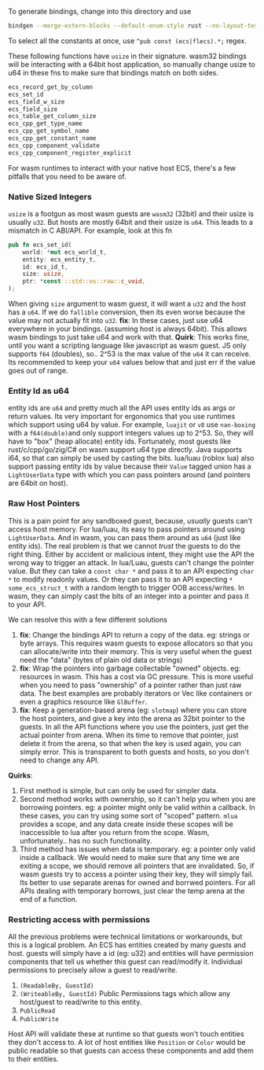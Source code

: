 To generate bindings, change into this directory and use
```sh
bindgen --merge-extern-blocks --default-enum-style rust --no-layout-tests -o bindings.rs flecs.h
```

To select all the constants at once, use `^pub const (ecs|flecs).*;` regex.

These following functions have `usize` in their signature. wasm32 bindings will be interacting with a 64bit host application, so manually change usize to u64 in these fns to make sure that bindings match on both sides.
```rust
ecs_record_get_by_column
ecs_set_id
ecs_field_w_size
ecs_field_size
ecs_table_get_column_size
ecs_cpp_get_type_name
ecs_cpp_get_symbol_name
ecs_cpp_get_constant_name
ecs_cpp_component_validate
ecs_cpp_component_register_explicit
```






For wasm runtimes to interact with your native host ECS, there's a few pitfalls that you need to be aware of.

### Native Sized Integers
`usize` is a footgun as most wasm guests are `wasm32` (32bit) and their usize is usually `u32`.
But hosts are mostly 64bit and their usize is `u64`. 
This leads to a mismatch in C ABI/API. 
For example, look at this fn
```rust
pub fn ecs_set_id(
    world: *mut ecs_world_t,
    entity: ecs_entity_t,
    id: ecs_id_t,
    size: usize,
    ptr: *const ::std::os::raw::c_void,
);
```
When giving `size` argument to wasm guest, it will want a `u32` and the host has a `u64`. 
If we do `fallible` conversion, then its even worse because the value may not actually fit into `u32`.
**fix**: In these cases, just use u64 everywhere in your bindings. (assuming host is always 64bit). This allows wasm bindings to just take u64 and work with that.
**Quirk**: This works fine, until you want a scripting language like javascript as wasm guest. JS only supports `f64` (doubles), so.. 2^53 is the max value of the `u64` it can receive. Its recommended to keep your `u64` values below that and just err if the value goes out of range.

### Entity Id as u64
entity ids are `u64` and pretty much all the API uses entity ids as args or return values.
Its very important for ergonomics that you use runtimes which support using u64 by value.
For example, `luajit` or `v8` use `nan-boxing` with a `f64(double)`and only support integers values up to 2^53. So, they will have to "box" (heap allocate) entity ids.
Fortunately, most guests like rust/c/cpp/go/zig/C# on wasm support u64 type directly. Java supports i64, so that can simply be used by casting the bits. 
lua/luau (roblox lua) also support passing entity ids by value because their `Value` tagged union has a `LightUserData` type with which you can pass pointers around (and pointers are 64bit on host).

### Raw Host Pointers
This is a pain point for any sandboxed guest, because, *usually* guests can't access host memory.
For lua/luau, its easy to pass pointers around using `LightUserData`. And in wasm, you can pass them around as `u64` (just like entity ids). 
The real problem is that we cannot *trust* the guests to do the right thing. Either by accident or malicious intent, they might use the API the wrong way to trigger an attack.
In lua/Luau, guests can't change the pointer value. But they can take a `const char *` and pass it to an API expecting `char *` to modify readonly values. Or they can pass it to an API expecting `* some_ecs_struct_t` with a random length to trigger OOB access/writes.
In wasm, they can simply cast the bits of an integer into a pointer and pass it to your API.

We can resolve this with a few different solutions
1. **fix**: Change the bindings API to return a copy of the data. eg: strings or byte arrays. This requires wasm guests to expose allocators so that you can allocate/write into their memory. This is very useful when the guest need the "data" (bytes of plain old data or strings)
2. **fix**: Wrap the pointers into garbage collectable "owned" objects. eg: resources in wasm. This has a cost via GC pressure. This is more useful when you need to pass "ownership" of a pointer rather than just raw data. The best examples are probably iterators or Vec like containers or even a graphics resource like `GlBuffer`. 
3. **fix**: Keep a generation-based arena (eg: `slotmap`) where you can store the host pointers, and give a key into the arena as 32bit pointer to the guests. In all the API functions where you use the pointers, just get the actual pointer from arena. When its time to remove that pointer, just delete it from the arena, so that when the key is used again, you can simply error. This is transparent to both guests and hosts, so you don't need to change any API. 

**Quirks**: 
1. First method is simple, but can only be used for simpler data.
2. Second method works with ownership, so it can't help you when you are borrowing pointers. eg: a pointer might only be valid within a callback. In these cases, you can try using some sort of "scoped" pattern. `mlua` provides a scope, and any data create inside these scopes will be inaccessible to lua after you return from the scope. Wasm, unfortunately.. has no such functionality.
3. Third method has issues when data is temporary. eg: a pointer only valid inside a callback. We would need to make sure that any time we are exiting a scope, we should remove all pointers that are invalidated. So, if wasm guests try to access a pointer using their key, they will simply fail. Its better to use separate arenas for owned and borrwed pointers. For all APIs dealing with temporary borrows, just clear the temp arena at the end of a function.

### Restricting access with permissions
All the previous problems were technical limitations or workarounds, but this is a logical problem. 
An ECS has entities created by many guests and host.
guests will simply have a id (eg: u32) and entities will have permission components that tell us whether this guest can read/modify it. 
Individual permissions to precisely allow a guest to read/write. 
1. `(ReadableBy, GuestId)`
2. `(WriteableBy, GuestId)`
Public Permissions tags which allow any host/guest to read/write to this entity.
1. `PublicRead`
2. `PublicWrite`

Host API will validate these at runtime so that guests won't touch entities they don't access to. A lot of host entities like `Position` or `Color` would be public readable so that guests can access these components and add them to their entities.